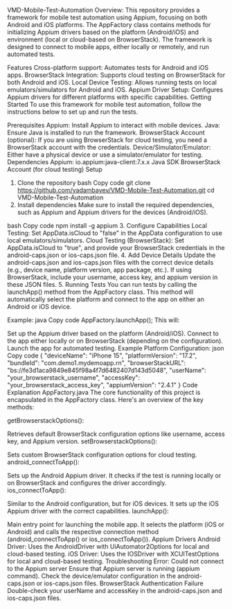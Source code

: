 VMD-Mobile-Test-Automation
Overview:
This repository provides a framework for mobile test automation using Appium, focusing on both Android and iOS platforms. The AppFactory class contains methods for initializing Appium drivers based on the platform (Android/iOS) and environment (local or cloud-based on BrowserStack). The framework is designed to connect to mobile apps, either locally or remotely, and run automated tests.

Features
Cross-platform support: Automates tests for Android and iOS apps.
BrowserStack Integration: Supports cloud testing on BrowserStack for both Android and iOS.
Local Device Testing: Allows running tests on local emulators/simulators for Android and iOS.
Appium Driver Setup: Configures Appium drivers for different platforms with specific capabilities.
Getting Started
To use this framework for mobile test automation, follow the instructions below to set up and run the tests.

Prerequisites
Appium: Install Appium to interact with mobile devices.
Java: Ensure Java is installed to run the framework.
BrowserStack Account (optional): If you are using BrowserStack for cloud testing, you need a BrowserStack account with the credentials.
Device/Simulator/Emulator: Either have a physical device or use a simulator/emulator for testing.
Dependencies
Appium: io.appium:java-client:7.x.x
Java SDK
BrowserStack Account (for cloud testing)
Setup
1. Clone the repository
bash
Copy code
git clone https://github.com/yadambayev/VMD-Mobile-Test-Automation.git
cd VMD-Mobile-Test-Automation
2. Install dependencies
Make sure to install the required dependencies, such as Appium and Appium drivers for the devices (Android/iOS).

bash
Copy code
npm install -g appium
3. Configure Capabilities
Local Testing: Set AppData.isCloud to "false" in the AppData configuration to use local emulators/simulators.
Cloud Testing (BrowserStack): Set AppData.isCloud to "true", and provide your BrowserStack credentials in the android-caps.json or ios-caps.json file.
4. Add Device Details
Update the android-caps.json and ios-caps.json files with the correct device details (e.g., device name, platform version, app package, etc.).
If using BrowserStack, include your username, access key, and appium version in these JSON files.
5. Running Tests
You can run tests by calling the launchApp() method from the AppFactory class. This method will automatically select the platform and connect to the app on either an Android or iOS device.

Example:
java
Copy code
AppFactory.launchApp();
This will:

Set up the Appium driver based on the platform (Android/iOS).
Connect to the app either locally or on BrowserStack (depending on the configuration).
Launch the app for automated testing.
Example Platform Configuration:
json
Copy code
{
    "deviceName": "iPhone 15",
    "platformVersion": "17.2",
    "bundleId": "com.demo1.mydemoapp.rn",
    "browserStackURL": "bs://fe3d1aca9849e845f98a4f7d6482407d143d5048",
    "userName": "your_browserstack_username",
    "accessKey": "your_browserstack_access_key",
    "appiumVersion": "2.4.1"
}
Code Explanation
AppFactory.java
The core functionality of this project is encapsulated in the AppFactory class. Here's an overview of the key methods:

getBrowserstackOptions():

Retrieves default BrowserStack configuration options like username, access key, and Appium version.
setBrowserstackOptions():

Sets custom BrowserStack configuration options for cloud testing.
android_connectToApp():

Sets up the Android Appium driver. It checks if the test is running locally or on BrowserStack and configures the driver accordingly.
ios_connectToApp():

Similar to the Android configuration, but for iOS devices. It sets up the iOS Appium driver with the correct capabilities.
launchApp():

Main entry point for launching the mobile app. It selects the platform (iOS or Android) and calls the respective connection method (android_connectToApp() or ios_connectToApp()).
Appium Drivers
Android Driver: Uses the AndroidDriver with UiAutomator2Options for local and cloud-based testing.
iOS Driver: Uses the IOSDriver with XCUITestOptions for local and cloud-based testing.
Troubleshooting
Error: Could not connect to the Appium server
Ensure that Appium server is running (appium command).
Check the device/emulator configuration in the android-caps.json or ios-caps.json files.
BrowserStack Authentication Failure
Double-check your userName and accessKey in the android-caps.json and ios-caps.json files.

